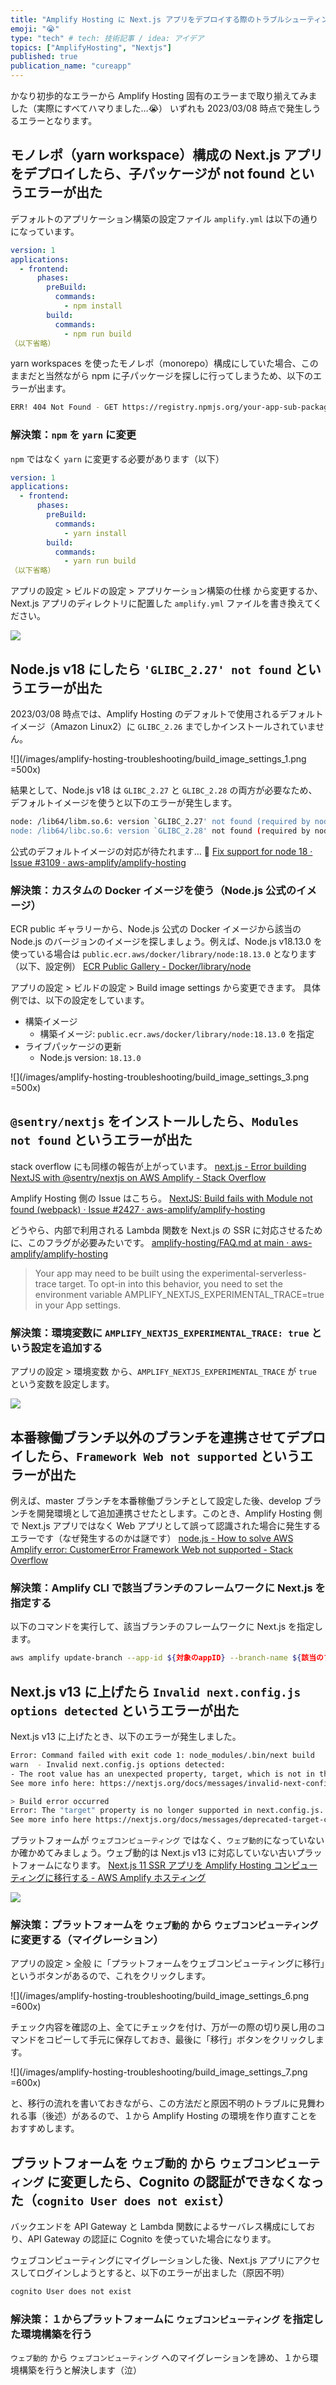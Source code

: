 ```yaml
---
title: "Amplify Hosting に Next.js アプリをデプロイする際のトラブルシューティング"
emoji: "😭"
type: "tech" # tech: 技術記事 / idea: アイデア
topics: ["AmplifyHosting", "Nextjs"]
published: true
publication_name: "cureapp"
---
```


かなり初歩的なエラーから Amplify Hosting 固有のエラーまで取り揃えてみました（実際にすべてハマりました…😭）
いずれも 2023/03/08 時点で発生しうるエラーとなります。

## モノレポ（yarn workspace）構成の Next.js アプリをデプロイしたら、子パッケージが not found というエラーが出た

デフォルトのアプリケーション構築の設定ファイル `amplify.yml` は以下の通りになっています。

```yaml
version: 1
applications:
  - frontend:
      phases:
        preBuild:
          commands:
            - npm install
        build:
          commands:
            - npm run build
（以下省略）
```

yarn workspaces を使ったモノレポ（monorepo）構成にしていた場合、このままだと当然ながら npm に子パッケージを探しに行ってしまうため、以下のエラーが出ます。

```bash
ERR! 404 Not Found - GET https://registry.npmjs.org/your-app-sub-package - Not found
```

### 解決策：`npm` を `yarn` に変更

`npm` ではなく `yarn` に変更する必要があります（以下）

```yaml
version: 1
applications:
  - frontend:
      phases:
        preBuild:
          commands:
            - yarn install
        build:
          commands:
            - yarn run build
（以下省略）
```

アプリの設定 > ビルドの設定 > アプリケーション構築の仕様 から変更するか、Next.js アプリのディレクトリに配置した `amplify.yml` ファイルを書き換えてください。

![](/images/amplify-hosting-troubleshooting/build_image_settings_2.png)

## Node.js v18 にしたら `'GLIBC_2.27' not found` というエラーが出た

2023/03/08 時点では、Amplify Hosting のデフォルトで使用されるデフォルトイメージ（Amazon Linux2）に `GLIBC_2.26` までしかインストールされていません。

![](/images/amplify-hosting-troubleshooting/build_image_settings_1.png =500x)

結果として、Node.js v18 は `GLIBC_2.27` と `GLIBC_2.28` の両方が必要なため、デフォルトイメージを使うと以下のエラーが発生します。

```bash
node: /lib64/libm.so.6: version `GLIBC_2.27' not found (required by node)
node: /lib64/libc.so.6: version `GLIBC_2.28' not found (required by node)
```

公式のデフォルトイメージの対応が待たれます… 🥺
[Fix support for node 18 · Issue #3109 · aws-amplify/amplify-hosting](https://github.com/aws-amplify/amplify-hosting/issues/3109)

### 解決策：カスタムの Docker イメージを使う（Node.js 公式のイメージ）

ECR public ギャラリーから、Node.js 公式の Docker イメージから該当の Node.js のバージョンのイメージを探しましょう。例えば、Node.js v18.13.0 を使っている場合は `public.ecr.aws/docker/library/node:18.13.0` となります（以下、設定例）
[ECR Public Gallery - Docker/library/node](https://gallery.ecr.aws/docker/library/node)

アプリの設定 > ビルドの設定 > Build image settings から変更できます。
具体例では、以下の設定をしています。

- 構築イメージ
  - 構築イメージ: `public.ecr.aws/docker/library/node:18.13.0` を指定
- ライブパッケージの更新
  - Node.js version: `18.13.0`

![](/images/amplify-hosting-troubleshooting/build_image_settings_3.png =500x)

## `@sentry/nextjs` をインストールしたら、`Modules not found` というエラーが出た

stack overflow にも同様の報告が上がっています。
[next.js - Error building NextJS with @sentry/nextjs on AWS Amplify - Stack Overflow](https://stackoverflow.com/questions/72048510/error-building-nextjs-with-sentry-nextjs-on-aws-amplify)

Amplify Hosting 側の Issue はこちら。
[NextJS: Build fails with Module not found (webpack) · Issue #2427 · aws-amplify/amplify-hosting](https://github.com/aws-amplify/amplify-hosting/issues/2427)

どうやら、内部で利用される Lambda 関数を Next.js の SSR に対応させるために、このフラグが必要みたいです。
[amplify-hosting/FAQ.md at main · aws-amplify/amplify-hosting](https://github.com/aws-amplify/amplify-hosting/blob/main/FAQ.md#webpack-modulenotfound-errors)

> Your app may need to be built using the experimental-serverless-trace target. To opt-in into this behavior, you need to set the environment variable AMPLIFY_NEXTJS_EXPERIMENTAL_TRACE=true in your App settings.

### 解決策：環境変数に `AMPLIFY_NEXTJS_EXPERIMENTAL_TRACE: true` という設定を追加する

アプリの設定 > 環境変数 から、`AMPLIFY_NEXTJS_EXPERIMENTAL_TRACE` が `true` という変数を設定します。

![](/images/amplify-hosting-troubleshooting/build_image_settings_4.png)

## 本番稼働ブランチ以外のブランチを連携させてデプロイしたら、`Framework Web not supported` というエラーが出た

例えば、master ブランチを本番稼働ブランチとして設定した後、develop ブランチを開発環境として追加連携させたとします。このとき、Amplify Hosting 側で Next.js アプリではなく Web アプリとして誤って認識された場合に発生するエラーです（なぜ発生するのかは謎です）
[node.js - How to solve AWS Amplify error: CustomerError Framework Web not supported - Stack Overflow](https://stackoverflow.com/questions/74595024/how-to-solve-aws-amplify-error-customererror-framework-web-not-supported)

### 解決策：Amplify CLI で該当ブランチのフレームワークに Next.js を指定する

以下のコマンドを実行して、該当ブランチのフレームワークに Next.js を指定します。

```bash
aws amplify update-branch --app-id ${対象のappID} --branch-name ${該当のブランチ} --framework 'Next.js - SSR'
```

## Next.js v13 に上げたら `Invalid next.config.js options detected` というエラーが出た

Next.js v13 に上げたとき、以下のエラーが発生しました。

```bash
Error: Command failed with exit code 1: node_modules/.bin/next build
warn  - Invalid next.config.js options detected:
- The root value has an unexpected property, target, which is not in the list of allowed properties (amp, analyticsId, assetPrefix, basePath, cleanDistDir, compiler, compress, crossOrigin, devIndicators, distDir, env, eslint, excludeDefaultMomentLocales, experimental, exportPathMap, generateBuildId, generateEtags, headers, httpAgentOptions, i18n, images, onDemandEntries, optimizeFonts, output, outputFileTracing, pageExtensions, poweredByHeader, productionBrowserSourceMaps, publicRuntimeConfig, reactStrictMode, redirects, rewrites, sassOptions, serverRuntimeConfig, staticPageGenerationTimeout, swcMinify, trailingSlash, typescript, useFileSystemPublicRoutes, webpack).
See more info here: https://nextjs.org/docs/messages/invalid-next-config

> Build error occurred
Error: The "target" property is no longer supported in next.config.js.
See more info here https://nextjs.org/docs/messages/deprecated-target-config
```

プラットフォームが `ウェブコンピューティング` ではなく、`ウェブ動的`になっていないか確かめてみましょう。ウェブ動的は Next.js v13 に対応していない古いプラットフォームになります。
[Next.js 11 SSR アプリを Amplify Hosting コンピューティングに移行する - AWS Amplify ホスティング](https://docs.aws.amazon.com/ja_jp/amplify/latest/userguide/update-app-nextjs-version.html)

![](/images/amplify-hosting-troubleshooting/build_image_settings_5.png)

### 解決策：プラットフォームを `ウェブ動的` から `ウェブコンピューティング` に変更する（マイグレーション）

アプリの設定 > 全般 に「プラットフォームをウェブコンピューティングに移行」というボタンがあるので、これをクリックします。

![](/images/amplify-hosting-troubleshooting/build_image_settings_6.png =600x)

チェック内容を確認の上、全てにチェックを付け、万が一の際の切り戻し用のコマンドをコピーして手元に保存しておき、最後に「移行」ボタンをクリックします。

![](/images/amplify-hosting-troubleshooting/build_image_settings_7.png =600x)

と、移行の流れを書いておきながら、この方法だと原因不明のトラブルに見舞われる事（後述）があるので、１から Amplify Hosting の環境を作り直すことをおすすめします。

## プラットフォームを `ウェブ動的` から `ウェブコンピューティング` に変更したら、Cognito の認証ができなくなった（`cognito User does not exist`）

バックエンドを API Gateway と Lambda 関数によるサーバレス構成にしており、API Gateway の認証に Cognito を使っていた場合になります。

ウェブコンピューティングにマイグレーションした後、Next.js アプリにアクセスしてログインしようとすると、以下のエラーが出ました（原因不明）

```bash
cognito User does not exist
```

### 解決策：１からプラットフォームに `ウェブコンピューティング` を指定した環境構築を行う

`ウェブ動的` から `ウェブコンピューティング` へのマイグレーションを諦め、１から環境構築を行うと解決します（泣）
